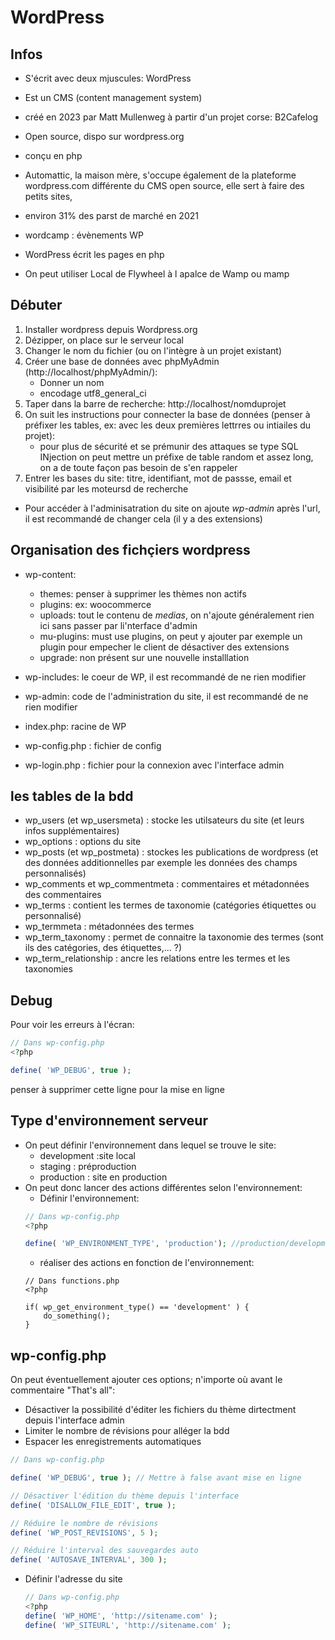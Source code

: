 # WordPress

## Infos
- S'écrit avec deux mjuscules: WordPress
- Est un CMS (content management system)
- créé en 2023 par Matt Mullenweg à partir d'un projet corse: B2Cafelog 
- Open source, dispo sur wordpress.org
- conçu en php
- Automattic, la maison mère, s'occupe également de la plateforme wordpress.com différente du CMS open source, elle sert à faire des petits sites,
- environ 31% des parst de marché en 2021
- wordcamp : évènements WP
- WordPress écrit les pages en php

- On peut utiliser Local de Flywheel à l apalce de Wamp ou mamp

## Débuter
1. Installer wordpress depuis Wordpress.org
2. Dézipper, on place sur le serveur local
3. Changer le nom du fichier (ou on l'intègre à un projet existant)
4. Créer une base de données avec phpMyAdmin (http://localhost/phpMyAdmin/):
    + Donner un nom
    + encodage utf8_general_ci
5. Taper dans la barre de recherche: http://localhost/nomduprojet
6. On suit les instructions pour connecter la base de données (penser à préfixer les tables, ex: avec les deux premières lettrres ou intiailes du projet):  
    - pour plus de sécurité et se prémunir des attaques se type SQL INjection on peut mettre un préfixe de table random et assez long, on a de toute façon pas besoin de s'en rappeler
7. Entrer les bases du site: titre, identifiant, mot de passse, email et visibilité par les moteursd de recherche

- Pour accéder à l'adminisatration du site on ajoute *wp-admin* après l'url, il est recommandé de changer cela (il y a des extensions)  

## Organisation des fichçiers wordpress
+ wp-content:
    - themes: penser à supprimer les thèmes non actifs
    - plugins: ex: woocommerce
    - uploads: tout le contenu de *medias*, on n'ajoute généralement rien ici sans passer par li'nterface d'admin
    - mu-plugins: must use plugins, on peut y ajouter par exemple un plugin pour empecher le client de désactiver des extensions
    - upgrade: non présent sur une nouvelle installlation

+ wp-includes: le coeur de WP, il est recommandé de ne rien modifier
+ wp-admin: code de l'administration du site, il est recommandé de ne rien modifier
+ index.php: racine de WP
+ wp-config.php : fichier de config
+ wp-login.php : fichier pour la connexion avec l'interface admin

## les tables de la bdd
- wp_users (et wp_usersmeta) : stocke les utilsateurs du site (et leurs infos supplémentaires)
- wp_options : options du site
- wp_posts (et wp_postmeta) : stockes les publications de wordpress (et des données additionnelles par exemple les données des champs personnalisés)
- wp_comments et wp_commentmeta : commentaires et métadonnées des commentaires
- wp_terms : contient les termes de taxonomie (catégories étiquettes ou personnalisé)
- wp_termmeta : métadonnées des termes
- wp_term_taxonomy : permet de connaitre la taxonomie des termes (sont ils des catégories, des étiquettes,... ?)
- wp_term_relationship : ancre les relations entre les termes et les taxonomies

## Debug
Pour voir les erreurs à l'écran:
```php
// Dans wp-config.php
<?php 

define( 'WP_DEBUG', true );
``` 
penser à supprimer cette ligne pour la mise en ligne

## Type d'environnement serveur
+ On peut définir l'environnement dans lequel se trouve le site:
    - development :site local
    - staging : préproduction
    - production : site en production
+ On peut donc lancer des actions différentes selon l'environnement:
    - Définir l'environnement:
    ```php
    // Dans wp-config.php
    <?php 

    define( 'WP_ENVIRONMENT_TYPE', 'production'); //production/development/staging
    ``` 
    - réaliser des actions en fonction de l'environnement:
    ```
    // Dans functions.php
    <?php 

    if( wp_get_environment_type() == 'development' ) {
        do_something();
    }
    ``` 

## wp-config.php 
On peut éventuellement ajouter ces options; n'importe où avant le commentaire "That's all":
- Désactiver la possibilité d'éditer les fichiers du thème dirtectment depuis l'interface admin
- Limiter le nombre de révisions pour alléger la bdd
- Espacer les enregistrements automatiques
```php
// Dans wp-config.php 

define( 'WP_DEBUG', true ); // Mettre à false avant mise en ligne

// Désactiver l'édition du thème depuis l'interface
define( 'DISALLOW_FILE_EDIT', true );

// Réduire le nombre de révisions
define( 'WP_POST_REVISIONS', 5 );

// Réduire l'interval des sauvegardes auto
define( 'AUTOSAVE_INTERVAL', 300 );
``` 

- Définir l'adresse du site
    ```php
    // Dans wp-config.php
    <?php 
    define( 'WP_HOME', 'http://sitename.com' );
    define( 'WP_SITEURL', 'http://sitename.com' );
    ```     